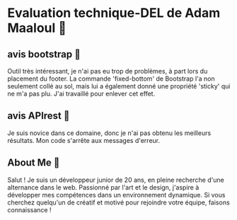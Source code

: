 
# Evaluation technique-DEL de Adam Maaloul 🧠

## avis bootstrap 🤩
Outil très intéressant, je n'ai pas eu trop de problèmes, à part lors du placement du footer. La commande 'fixed-bottom' de Bootstrap l'a non seulement collé au sol, mais lui a également donné une propriété 'sticky' qui ne m'a pas plu. J'ai travaillé pour enlever cet effet.

## avis APIrest 🤯
Je suis novice dans ce domaine, donc je n'ai pas obtenu les meilleurs résultats. Mon code s'arrête aux messages d'erreur.

## About Me 🤔
Salut ! Je suis un développeur junior de 20 ans, en pleine recherche d'une alternance dans le web. Passionné par l'art et le design, j'aspire à développer mes compétences dans un environnement dynamique. Si vous cherchez quelqu'un de créatif et motivé pour rejoindre votre équipe, faisons connaissance !
